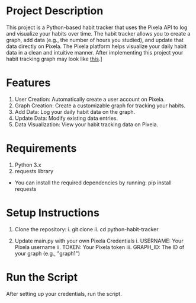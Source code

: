# Project Description

This project is a Python-based habit tracker that uses the Pixela API to log and visualize your habits over time. The habit tracker allows you to create a graph, add data (e.g., the number of hours you studied), and update that data directly on Pixela. The Pixela platform helps visualize your daily habit data in a clean and intuitive manner. After implementing this project your habit tracking graph may look like [this](https://pixe.la/v1/users/a-young/graphs/graph1.html).]

# Features

1. User Creation: Automatically create a user account on Pixela.
2. Graph Creation: Create a customizable graph for tracking your habits.
3. Add Data: Log your daily habit data on the graph.
4. Update Data: Modify existing data entries.
5. Data Visualization: View your habit tracking data on Pixela.


# Requirements
1. Python 3.x
2. requests library
- You can install the required dependencies by running: pip install requests

# Setup Instructions
1. Clone the repository:
   i. git clone<repo url>
   ii. cd python-habit-tracker
   
2. Update main.py with your own Pixela Credentials 
   i. USERNAME: Your Pixela username
   ii. TOKEN: Your Pixela token
   iii. GRAPH_ID: The ID of your graph (e.g., "graph1")
   
# Run the Script
After setting up your credentials, run the script.
